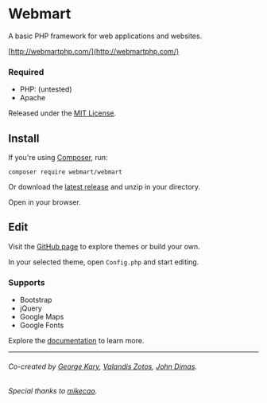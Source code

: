 # Webmart

A basic PHP framework for web applications and websites.

[http://webmartphp.com/](http://webmartphp.com/)

### Required

- PHP: (untested)
- Apache

Released under the [MIT License](https://github.com/Webmart/webmart/blob/master/LICENSE.md).

## Install

If you're using [Composer](https://packagist.org/packages/webmart/webmart), run:

```
composer require webmart/webmart
```

Or download the [latest release](https://github.com/webmart/webmart/archive/master.zip) and unzip in your directory.

Open in your browser.

## Edit

Visit the [GitHub page](https://github.com/Webmart/) to explore themes or build your own.

In your selected theme, open `Config.php` and start editing.

### Supports

- Bootstrap
- jQuery
- Google Maps
- Google Fonts

Explore the [documentation](http://webmartphp.com/) to learn more.

---

###### Co-created by [George Kary](http://georgekary.com/), [Valandis Zotos](https://github.com/BalzoT), [John Dimas](https://github.com/jdimas87).

###### Special thanks to [mikecao](https://github.com/mikecao/flight).

